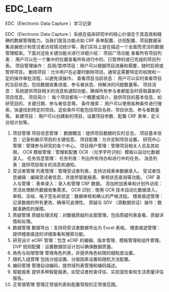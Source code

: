 # EDC_Learn
EDC（Electronic Data Capture ）学习记录

EDC（Electronic Data Capture ）系统在临床研究中的核心价值在于其高效和精确的数据管理能力。当我们提及功能点如 CRF  表单配置、访视配置、项目数据采集进展统计和受试者访视情况统计等，我们实际上是在描述一个全面而灵活的数据管理框架。下面对这些关键功能点进行详细介绍：
项目广场功能
查看所有项目列表：
用户可以在一个集中的位置查看所有进行中的、已暂停的或已完成的项目列表。
项目管理操作：
启用/暂停项目：用户可以根据项目进展和需要，随时启用或暂停项目。
删除项目：允许用户在必要时删除项目。通常这需要特定的权限和一定的操作审批流程，以避免误操作。
查看项目当前状态：
用户可以实时查看项目的当前状态，包括数据收集进度、参与者状态、待解决的问题数量等。
项目消息：
系统提供项目相关的消息和通知功能，确保所有参与者都能及时获取最新的项目信息。
项目简介：
每个项目都有一个概要或简介，提供项目的基本信息，如研究目的、关键日期、参与者信息等。
条件搜索：
用户可以使用各种条件进行搜索，快速找到特定的项目。这些条件可能包括项目名称、项目状态、参与者数量等。
新建项目：
用户可以创建新的项目，设置项目参数、配置 CRF  表单、定义访视计划等。
1. 项目管理
项目信息管理：
数据概览：提供项目数据的实时总览。
项目基本信息：记录和展示项目的关键信息。
项目配置：允许定制项目设置。
研究中心管理：管理参与研究的各个中心。
项目用户管理：管理项目相关人员及其权限。
OCR  模板管理：管理和配置 OCR （光学字符识别）模板以自动化数据录入。
任务信息管理：
任务列表：列出所有待办和进行中的任务。
消息列表：提供项目相关的消息和通知。
2. 受试者管理
列表管理：管理受试者列表，支持访视表单数据录入。
受试者信息编辑：编辑受试者信息，并提供智能报表、审核状态查询等功能。
CRF  录入与管理：
表单录入：录入和管理 CRF  数据。
添加附加表单和计划外访视：灵活处理额外数据收集需求。
OCR  识别：使用 OCR  技术自动化数据录入。
审核、冻结、电子签名和锁定：数据审核和确认的严格流程。
稽查痕迹管理：记录数据的所有更改，确保可追溯性。
质疑与 SDV （源数据验证）操作：数据准确性的保障。
3. 质疑管理
质疑处理流程：对数据质疑的全面管理，包括质疑列表查看、质疑详情和处理。
4. 数据管理
数据导出：支持将受试者数据导出为 Excel  表格。
稽查痕迹管理：提供稽查痕迹的详细查看和搜索功能。
5. 研究设计
eCRF  管理：包含 eCRF  的编辑、版本管理、模板管理和组件管理。
DVP  规则配置：设置数据验证计划以确保数据质量。
6. 角色与权限管理
管理角色列表，并提供角色权限的细粒度设置。
7. 随机入组管理
包括分组设置、分层因素设置和随机方法配置。
8. 编码管理
管理自动编码，提供域列表管理和编码描述。
9. 智能报表
提供多种智能报表，如受试者检查评估、实验室检查和生活质量评估报告。
10. 正常值管理
管理正常值列表和配置常规的正常值范围。
